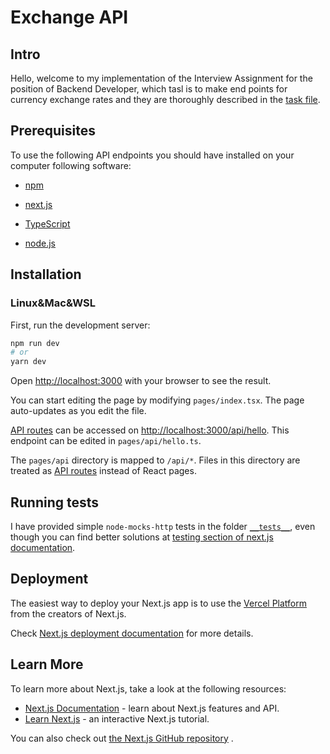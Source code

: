 # Exchange API
## Intro

Hello, welcome to my implementation of the Interview Assignment for the position of Backend Developer, which tasl is to make end points for currency exchange rates and they are thoroughly described in the [task file](task.md).

## Prerequisites

To use the following API endpoints you should have installed on your computer following software:

- [npm](https://docs.npmjs.com/cli/v8/commands/npm-install)

- [next.js](https://nextjs.org/docs)

- [TypeScript](https://www.typescriptlang.org/download)

- [node.js](https://nodejs.org/en/download/)

## Installation

### Linux&Mac&WSL

First, run the development server:

```bash
npm run dev
# or
yarn dev
```

Open [http://localhost:3000](http://localhost:3000) with your browser to see the result.

You can start editing the page by modifying `pages/index.tsx`. The page auto-updates as you edit the file.

[API routes](https://nextjs.org/docs/api-routes/introduction) can be accessed on [http://localhost:3000/api/hello](http://localhost:3000/api/hello). This endpoint can be edited in `pages/api/hello.ts`.

The `pages/api` directory is mapped to `/api/*`. Files in this directory are treated as [API routes](https://nextjs.org/docs/api-routes/introduction) instead of React pages.



## Running tests

I have provided simple `node-mocks-http` tests in the folder [`__tests__`](/currency_exchange/__tests__/), even though you can find better solutions at [testing section of next.js documentation](https://nextjs.org/docs/testing).

## Deployment

The easiest way to deploy your Next.js app is to use the [Vercel Platform](https://vercel.com/new?utm_medium=default-template&filter=next.js&utm_source=create-next-app&utm_campaign=create-next-app-readme) from the creators of Next.js.

Check [Next.js deployment documentation](https://nextjs.org/docs/deployment) for more details.

## Learn More

To learn more about Next.js, take a look at the following resources:

- [Next.js Documentation](https://nextjs.org/docs) - learn about Next.js features and API.
- [Learn Next.js](https://nextjs.org/learn) - an interactive Next.js tutorial.

You can also check out [the Next.js GitHub repository](https://github.com/vercel/next.js/) .
